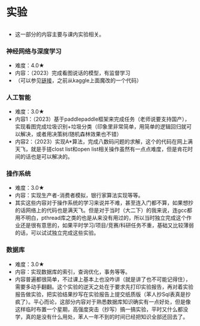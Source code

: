 # 实验
##
- 这一部分的内容主要与课内实验相关。
### 神经网络与深度学习
- 难度：4.0★
- 内容：（2023）完成看图说话的模型，有监督学习
- （可以参见[链接](https://github.com/Justjustifyjudge/Image-caption-COCO)，之前从kaggle上面魔改的一个代码）
### 人工智能
- 难度：3.0★
- 内容1：（2023）基于paddlepaddle框架来完成任务（老师说要支持国产），实现看图完成垃圾识别+垃圾分类（印象里非常简单，用简单的逻辑回归就可以解决，或者用决策树/随机森林效果也不错）
- 内容2：（2023）实现A*算法，完成八数码问题的求解，这个的代码在网上满天飞，就是手搓clost list和open list相关操作虽然有一点点难度，但是肯花时间的话也是可以解决的。
### 操作系统
- 难度：3.0★
- 内容：实现生产者-消费者模拟，银行家算法实现等等。
- 其实这些内容对于操作系统的学习来说并不难，甚至连入门都不算，如果想抄的话网络上的代码也是满天飞。但是对于当时（大二下）的我来说，连gcc都用不明白，pthread库之类的也是从来没有用过的，所以当时独立完成这个作业还是很有意思的，如果平时学习/项目/竞赛/科研任务不重，基础又比较薄弱的话，可以试试独立完成这些实验。
### 数据库
- 难度：3.0★
- 内容：实现数据库的索引，查询优化，事务等等。
- 内容普遍都很简单，不过课上基本上也没咋讲（就是讲了也不可能记得住），需要多动手翻翻。这个实验的逆天之处在于要求先打印实验报告，再对着实验报告做实验，把实验结果抄写在实验报告上提交纸质版（苯人抄Sql表真是抄疯了）。平心而论，这部分内容对于熟悉数据库知识确实有一点好处，但是像这样临时布置一个星期，高强度突击（抄写）搞一搞实验，平时又什么都没学，真的是没有什么用处，苯人一年不到的时间已经把知识全部还回去了。